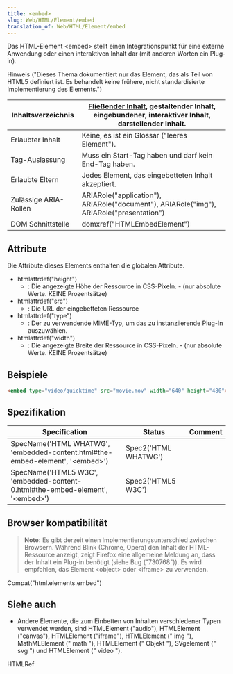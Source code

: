 ```yaml
---
title: <embed>
slug: Web/HTML/Element/embed
translation_of: Web/HTML/Element/embed
---
```

Das HTML-Element \<embed> stellt einen Integrationspunkt für eine externe Anwendung oder einen interaktiven Inhalt dar (mit anderen Worten ein Plug-in).

Hinweis ("Dieses Thema dokumentiert nur das Element, das als Teil von HTML5 definiert ist. Es behandelt keine frühere, nicht standardisierte Implementierung des Elements.")

| Inhaltsverzeichnis    | [Fließender Inhalt](/de/docs/HTML/Content_categories#Flow_content), gestaltender Inhalt, eingebundener, interaktiver Inhalt, darstellender Inhalt. |
| --------------------- | -------------------------------------------------------------------------------------------------------------------------------------------------- |
| Erlaubter Inhalt      | Keine, es ist ein Glossar ("leeres Element").                                                                                                      |
| Tag-Auslassung        | Muss ein Start-Tag haben und darf kein End-Tag haben.                                                                                              |
| Erlaubte Eltern       | Jedes Element, das eingebetteten Inhalt akzeptiert.                                                                                                |
| Zulässige ARIA-Rollen | ARIARole("application"), ARIARole("document"), ARIARole("img"), ARIARole("presentation")                                                           |
| DOM Schnittstelle     | domxref("HTMLEmbedElement")                                                                                                                        |

## Attribute

Die Attribute dieses Elements enthalten die globalen Attribute.

- htmlattrdef("height")
  - : Die angezeigte Höhe der Ressource in CSS-Pixeln. - (nur absolute Werte. KEINE Prozentsätze)
- htmlattrdef("src")
  - : Die URL der eingebetteten Ressource
- htmlattrdef("type")
  - : Der zu verwendende MIME-Typ, um das zu instanziierende Plug-In auszuwählen.
- htmlattrdef("width")
  - : Die angezeigte Breite der Ressource in CSS-Pixeln. - (nur absolute Werte. KEINE Prozentsätze)

## Beispiele

```html
<embed type="video/quicktime" src="movie.mov" width="640" height="480">
```

## Spezifikation

| Specification                                                                 | Status               | Comment |
| ----------------------------------------------------------------------------- | -------------------- | ------- |
| SpecName('HTML WHATWG', 'embedded-content.html#the-embed-element', '&lt;embed&gt;') | Spec2('HTML WHATWG') |         |
| SpecName('HTML5 W3C', 'embedded-content-0.html#the-embed-element', '&lt;embed&gt;') | Spec2('HTML5 W3C')   |         |

## Browser kompatibilität

> **Note:** Es gibt derzeit einen Implementierungsunterschied zwischen Browsern. Während Blink (Chrome, Opera) den Inhalt der HTML-Ressource anzeigt, zeigt Firefox eine allgemeine Meldung an, dass der Inhalt ein Plug-in benötigt (siehe Bug ("730768")). Es wird empfohlen, das Element \<object> oder \<iframe> zu verwenden.

Compat("html.elements.embed")

## Siehe auch

- Andere Elemente, die zum Einbetten von Inhalten verschiedener Typen verwendet werden, sind HTMLElement ("audio"), HTMLElement ("canvas"), HTMLElement ("iframe"), HTMLElement (" img "), MathMLElement (" math "), HTMLElement (" Objekt "), SVgelement (" svg ") und HTMLElement (" video ").

HTMLRef
